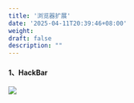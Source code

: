```yaml
---
title: '浏览器扩展'
date: '2025-04-11T20:39:46+08:00'
weight: 
draft: false
description: ""
---
```


#### 1、HackBar

![](https://Puppy1599.github.io/picx-images-hosting/Typora/networkSecurity/QQ_1744375125104.60ufhi856q.webp)

